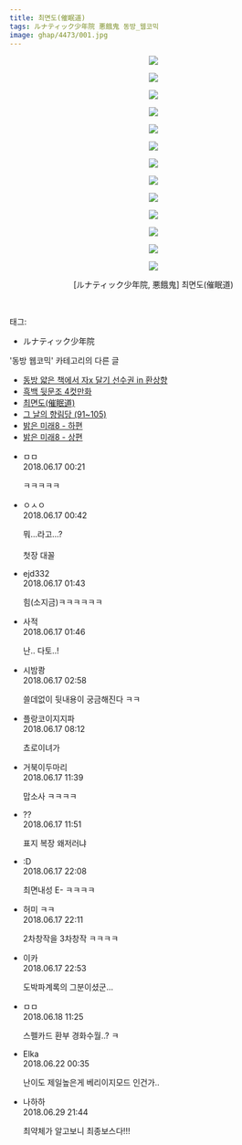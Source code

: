 ```yaml
---
title: 최면도(催眠道)
tags: ルナティック少年院 悪餓鬼 동방_웹코믹
image: ghap/4473/001.jpg
---
```

<div class="article">
<p style="text-align: center; clear: none; float: none;"><img src="{{ site.nasurl }}/ghap/4473/001.jpg"/></p>
<p style="text-align: center; clear: none; float: none;"><img src="{{ site.nasurl }}/ghap/4473/002.jpg"/></p>
<p style="text-align: center; clear: none; float: none;"><img src="{{ site.nasurl }}/ghap/4473/003.jpg"/></p>
<p style="text-align: center; clear: none; float: none;"><img src="{{ site.nasurl }}/ghap/4473/004.jpg"/></p>
<p style="text-align: center; clear: none; float: none;"><img src="{{ site.nasurl }}/ghap/4473/005.jpg"/></p>
<p style="text-align: center; clear: none; float: none;"><img src="{{ site.nasurl }}/ghap/4473/006.jpg"/></p>
<p style="text-align: center; clear: none; float: none;"><img src="{{ site.nasurl }}/ghap/4473/007.jpg"/></p>
<p style="text-align: center; clear: none; float: none;"><img src="{{ site.nasurl }}/ghap/4473/008.jpg"/></p>
<p style="text-align: center; clear: none; float: none;"><img src="{{ site.nasurl }}/ghap/4473/009.jpg"/></p>
<p style="text-align: center; clear: none; float: none;"><img src="{{ site.nasurl }}/ghap/4473/010.jpg"/></p>
<p style="text-align: center; clear: none; float: none;"><img src="{{ site.nasurl }}/ghap/4473/011.jpg"/></p>
<p style="text-align: center; clear: none; float: none;"><img src="{{ site.nasurl }}/ghap/4473/012.jpg"/></p>
<p style="text-align: center; clear: none; float: none;"><img src="{{ site.nasurl }}/ghap/4473/013.jpg"/></p>
<p style="text-align: center; clear: none; float: none;">[ルナティック少年院, 悪餓鬼] 최면도(催眠道)</p>
<p><br/></p>
</div><div class="tagTrail">
<p>태그: </p>
<ul>
<li>ルナティック少年院</li>
</ul>
</div><div class="another">
<p>'동방 웹코믹' 카테고리의 다른 글</p>
<ul>
<li><a href="/2018-06-29-ghap_4486">동방 얇은 책에서 자x 달기 선수권 in 환상향</a></li>
<li><a href="/2018-06-17-ghap_4474">흑백 뒷문조 4컷만화</a></li>
<li><a href="/2018-06-17-ghap_4473">최면도(催眠道)</a></li>
<li><a href="/2018-06-17-ghap_4472">그 날의 향림당 (91~105)</a></li>
<li><a href="/2018-06-08-ghap_4407">밝은 미래8 - 하편</a></li>
<li><a href="/2018-06-08-ghap_4406">밝은 미래8 - 상편</a></li>
</ul>
</div><div class="cb_module cb_fluid">
<div class="cb_wrt cb_profile">
<div class="comment">
<ul>
<li class="cb_thumb_off" id="comment15271653">
<div class="cb_comment_area">
<div class="cb_info_area">
<div class="cb_section">
<span class="cb_nick_name">ㅁㅁ</span>
</div>
<div class="cb_section">
<span class="cb_date">2018.06.17 00:21 </span>
</div>
</div>
<div class="cb_dsc_comment">
<p class="cb_dsc">
											ㅋㅋㅋㅋㅋ
										</p>
</div>
</div></li>
<li class="cb_thumb_off" id="comment15271669">
<div class="cb_comment_area">
<div class="cb_info_area">
<div class="cb_section">
<span class="cb_nick_name">ㅇㅅㅇ</span>
</div>
<div class="cb_section">
<span class="cb_date">2018.06.17 00:42 </span>
</div>
</div>
<div class="cb_dsc_comment">
<p class="cb_dsc">
											뭐...라고...?<br/>
<br/>
첫장 대꼴
										</p>
</div>
</div></li>
<li class="cb_thumb_off" id="comment15271700">
<div class="cb_comment_area">
<div class="cb_info_area">
<div class="cb_section">
<span class="cb_nick_name">ejd332</span>
</div>
<div class="cb_section">
<span class="cb_date">2018.06.17 01:43 </span>
</div>
</div>
<div class="cb_dsc_comment">
<p class="cb_dsc">
											힘(소지금)ㅋㅋㅋㅋㅋㅋ
										</p>
</div>
</div></li>
<li class="cb_thumb_off" id="comment15271705">
<div class="cb_comment_area">
<div class="cb_info_area">
<div class="cb_section">
<span class="cb_nick_name">사적</span>
</div>
<div class="cb_section">
<span class="cb_date">2018.06.17 01:46 </span>
</div>
</div>
<div class="cb_dsc_comment">
<p class="cb_dsc">
											난.. 다토..!
										</p>
</div>
</div></li>
<li class="cb_thumb_off" id="comment15271715">
<div class="cb_comment_area">
<div class="cb_info_area">
<div class="cb_section">
<span class="cb_nick_name">시밤쾅</span>
</div>
<div class="cb_section">
<span class="cb_date">2018.06.17 02:58 </span>
</div>
</div>
<div class="cb_dsc_comment">
<p class="cb_dsc">
											쓸데없이 뒷내용이 궁금해진다 ㅋㅋ
										</p>
</div>
</div></li>
<li class="cb_thumb_off" id="comment15271750">
<div class="cb_comment_area">
<div class="cb_info_area">
<div class="cb_section">
<span class="cb_nick_name">플랑코이지지파</span>
</div>
<div class="cb_section">
<span class="cb_date">2018.06.17 08:12 </span>
</div>
</div>
<div class="cb_dsc_comment">
<p class="cb_dsc">
											쵸로이녀가 
										</p>
</div>
</div></li>
<li class="cb_thumb_off" id="comment15271793">
<div class="cb_comment_area">
<div class="cb_info_area">
<div class="cb_section">
<span class="cb_nick_name">거북이두마리</span>
</div>
<div class="cb_section">
<span class="cb_date">2018.06.17 11:39 </span>
</div>
</div>
<div class="cb_dsc_comment">
<p class="cb_dsc">
											맙소사 ㅋㅋㅋㅋ
										</p>
</div>
</div></li>
<li class="cb_thumb_off" id="comment15271799">
<div class="cb_comment_area">
<div class="cb_info_area">
<div class="cb_section">
<span class="cb_nick_name">??</span>
</div>
<div class="cb_section">
<span class="cb_date">2018.06.17 11:51 </span>
</div>
</div>
<div class="cb_dsc_comment">
<p class="cb_dsc">
											표지 복장 왜저러냐
										</p>
</div>
</div></li>
<li class="cb_thumb_off" id="comment15271939">
<div class="cb_comment_area">
<div class="cb_info_area">
<div class="cb_section">
<span class="cb_nick_name">:D</span>
</div>
<div class="cb_section">
<span class="cb_date">2018.06.17 22:08 </span>
</div>
</div>
<div class="cb_dsc_comment">
<p class="cb_dsc">
											최면내성 E- ㅋㅋㅋㅋ
										</p>
</div>
</div></li>
<li class="cb_thumb_off" id="comment15271942">
<div class="cb_comment_area">
<div class="cb_info_area">
<div class="cb_section">
<span class="cb_nick_name">허미 ㅋㅋ</span>
</div>
<div class="cb_section">
<span class="cb_date">2018.06.17 22:11 </span>
</div>
</div>
<div class="cb_dsc_comment">
<p class="cb_dsc">
											2차창작을 3차창작 ㅋㅋㅋㅋ
										</p>
</div>
</div></li>
<li class="cb_thumb_off" id="comment15271957">
<div class="cb_comment_area">
<div class="cb_info_area">
<div class="cb_section">
<span class="cb_nick_name">이카</span>
</div>
<div class="cb_section">
<span class="cb_date">2018.06.17 22:53 </span>
</div>
</div>
<div class="cb_dsc_comment">
<p class="cb_dsc">
											도박파계록의 그분이셨군...
										</p>
</div>
</div></li>
<li class="cb_thumb_off" id="comment15272121">
<div class="cb_comment_area">
<div class="cb_info_area">
<div class="cb_section">
<span class="cb_nick_name">ㅁㅁ</span>
</div>
<div class="cb_section">
<span class="cb_date">2018.06.18 11:25 </span>
</div>
</div>
<div class="cb_dsc_comment">
<p class="cb_dsc">
											스펠카드 환부 경화수월..? ㅋ
										</p>
</div>
</div></li>
<li class="cb_thumb_off" id="comment15274364">
<div class="cb_comment_area">
<div class="cb_info_area">
<div class="cb_section">
<span class="cb_nick_name">Elka</span>
</div>
<div class="cb_section">
<span class="cb_date">2018.06.22 00:35 </span>
</div>
</div>
<div class="cb_dsc_comment">
<p class="cb_dsc">
											난이도 제일높은게 베리이지모드 인건가..
										</p>
</div>
</div></li>
<li class="cb_thumb_off" id="comment15278655">
<div class="cb_comment_area">
<div class="cb_info_area">
<div class="cb_section">
<span class="cb_nick_name">나하하</span>
</div>
<div class="cb_section">
<span class="cb_date">2018.06.29 21:44 </span>
</div>
</div>
<div class="cb_dsc_comment">
<p class="cb_dsc">
											최약체가 알고보니 최종보스다!!!
										</p>
</div>
</div></li>
</ul>
</div>
</div><!-- commentList close -->
</div>